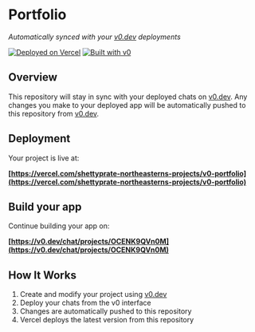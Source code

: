 # Portfolio

*Automatically synced with your [v0.dev](https://v0.dev) deployments*

[![Deployed on Vercel](https://img.shields.io/badge/Deployed%20on-Vercel-black?style=for-the-badge&logo=vercel)](https://vercel.com/shettyprate-northeasterns-projects/v0-portfolio)
[![Built with v0](https://img.shields.io/badge/Built%20with-v0.dev-black?style=for-the-badge)](https://v0.dev/chat/projects/OCENK9QVn0M)

## Overview

This repository will stay in sync with your deployed chats on [v0.dev](https://v0.dev).
Any changes you make to your deployed app will be automatically pushed to this repository from [v0.dev](https://v0.dev).

## Deployment

Your project is live at:

**[https://vercel.com/shettyprate-northeasterns-projects/v0-portfolio](https://vercel.com/shettyprate-northeasterns-projects/v0-portfolio)**

## Build your app

Continue building your app on:

**[https://v0.dev/chat/projects/OCENK9QVn0M](https://v0.dev/chat/projects/OCENK9QVn0M)**

## How It Works

1. Create and modify your project using [v0.dev](https://v0.dev)
2. Deploy your chats from the v0 interface
3. Changes are automatically pushed to this repository
4. Vercel deploys the latest version from this repository